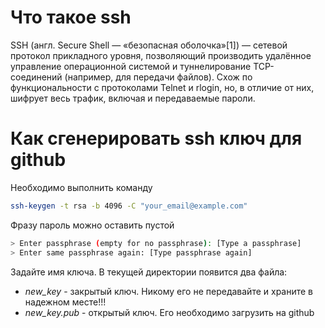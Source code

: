 # Что такое ssh
SSH (англ. Secure Shell — «безопасная оболочка»[1]) — сетевой протокол прикладного уровня, позволяющий производить удалённое управление операционной системой и туннелирование TCP-соединений (например, для передачи файлов). Схож по функциональности с протоколами Telnet и rlogin, но, в отличие от них, шифрует весь трафик, включая и передаваемые пароли. 

#  Как сгенерировать ssh ключ для github

Необходимо выполнить команду
```sh
ssh-keygen -t rsa -b 4096 -C "your_email@example.com"
```

Фразу пароль можно оставить пустой
```sh
> Enter passphrase (empty for no passphrase): [Type a passphrase]
> Enter same passphrase again: [Type passphrase again]
```

Задайте имя ключа. В текущей директории появится два файла:
- *new_key* - закрытый ключ. Никому его не передавайте и храните в надежном месте!!!
- *new_key.pub* - открытый ключ. Его необходимо загрузить на github
